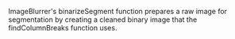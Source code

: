 ImageBlurrer's binarizeSegment function prepares a raw image for segmentation by creating a cleaned binary image that the findColumnBreaks function uses.
